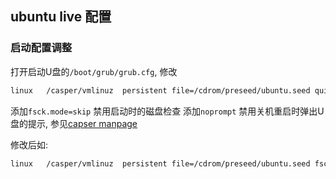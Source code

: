 ## ubuntu live 配置

### 启动配置调整


打开启动U盘的`/boot/grub/grub.cfg`, 修改 

```bash
linux	/casper/vmlinuz  persistent file=/cdrom/preseed/ubuntu.seed quiet splash ..... ---
```

添加`fsck.mode=skip` 禁用启动时的磁盘检查
添加`noprompt` 禁用关机重启时弹出U盘的提示, 参见[capser manpage](http://manpages.ubuntu.com/manpages/bionic/man7/casper.7.html)

修改后如:

```bash
linux	/casper/vmlinuz  persistent file=/cdrom/preseed/ubuntu.seed fsck.mode=skip noprompt quiet splash ---
```


